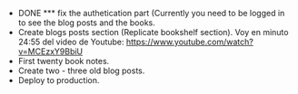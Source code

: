 
- DONE *** fix the authetication part (Currently you need to be logged in to see the blog posts and the books.
- Create blogs posts section (Replicate bookshelf section).
Voy en minuto 24:55 del video de Youtube:
https://www.youtube.com/watch?v=MCEzxY9BbiU
- First twenty book notes.
- Create two - three old blog posts.
- Deploy to production.
